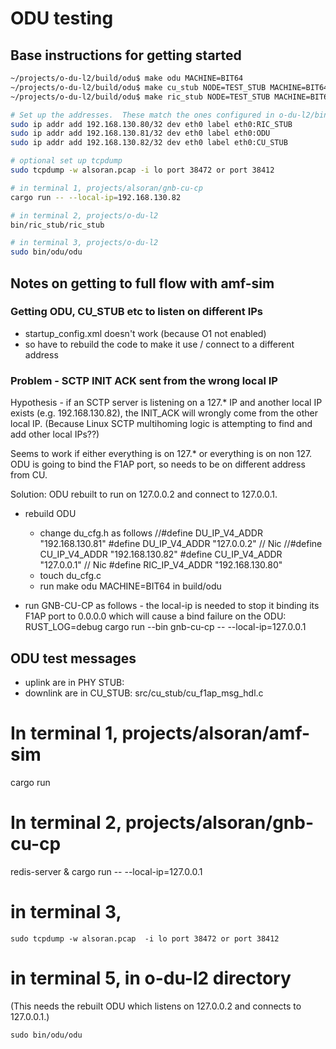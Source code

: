 # ODU testing
## Base instructions for getting started 
```sh
~/projects/o-du-l2/build/odu$ make odu MACHINE=BIT64
~/projects/o-du-l2/build/odu$ make cu_stub NODE=TEST_STUB MACHINE=BIT64
~/projects/o-du-l2/build/odu$ make ric_stub NODE=TEST_STUB MACHINE=BIT64

# Set up the addresses.  These match the ones configured in o-du-l2/bin/odu/config/startup_config.xml
sudo ip addr add 192.168.130.80/32 dev eth0 label eth0:RIC_STUB
sudo ip addr add 192.168.130.81/32 dev eth0 label eth0:ODU
sudo ip addr add 192.168.130.82/32 dev eth0 label eth0:CU_STUB

# optional set up tcpdump
sudo tcpdump -w alsoran.pcap -i lo port 38472 or port 38412

# in terminal 1, projects/alsoran/gnb-cu-cp
cargo run -- --local-ip=192.168.130.82

# in terminal 2, projects/o-du-l2
bin/ric_stub/ric_stub

# in terminal 3, projects/o-du-l2
sudo bin/odu/odu

```

## Notes on getting to full flow with amf-sim

### Getting ODU, CU_STUB etc to listen on different IPs

-  startup_config.xml doesn't work (because O1 not enabled)
-  so have to rebuild the code to make it use / connect to a different address

### Problem - SCTP INIT ACK sent from the wrong local IP
Hypothesis - if an SCTP server is listening on a 127.* IP and another local IP exists (e.g. 192.168.130.82), the INIT_ACK will wrongly come from the other local IP.  (Because Linux SCTP multihoming logic is attempting to find and add other local IPs??)

Seems to work if either everything is on 127.* or everything is on non 127.  ODU is going to bind the F1AP port, so needs to be on different address from CU.

Solution: ODU rebuilt to run on 127.0.0.2 and connect to 127.0.0.1.
- rebuild ODU
  - change du_cfg.h as follows 
//#define DU_IP_V4_ADDR "192.168.130.81"
#define DU_IP_V4_ADDR "127.0.0.2" // Nic
//#define CU_IP_V4_ADDR "192.168.130.82"
#define CU_IP_V4_ADDR "127.0.0.1"  // Nic
#define RIC_IP_V4_ADDR "192.168.130.80"
  - touch du_cfg.c
  - run make odu MACHINE=BIT64 in build/odu

- run GNB-CU-CP as follows - the local-ip is needed to stop it binding its F1AP port to 0.0.0.0
  which will cause a bind failure on the ODU: RUST_LOG=debug cargo run --bin gnb-cu-cp -- --local-ip=127.0.0.1
 
## ODU test messages

- uplink are in PHY STUB: 
- downlink are in CU_STUB: src/cu_stub/cu_f1ap_msg_hdl.c

# In terminal 1, projects/alsoran/amf-sim
cargo run

# In terminal 2, projects/alsoran/gnb-cu-cp
redis-server &
cargo run -- --local-ip=127.0.0.1

# in terminal 3, 
```
sudo tcpdump -w alsoran.pcap  -i lo port 38472 or port 38412
```

# in terminal 5, in o-du-l2 directory
(This needs the rebuilt ODU which listens on 127.0.0.2 and connects to 127.0.0.1.)
```
sudo bin/odu/odu
```

